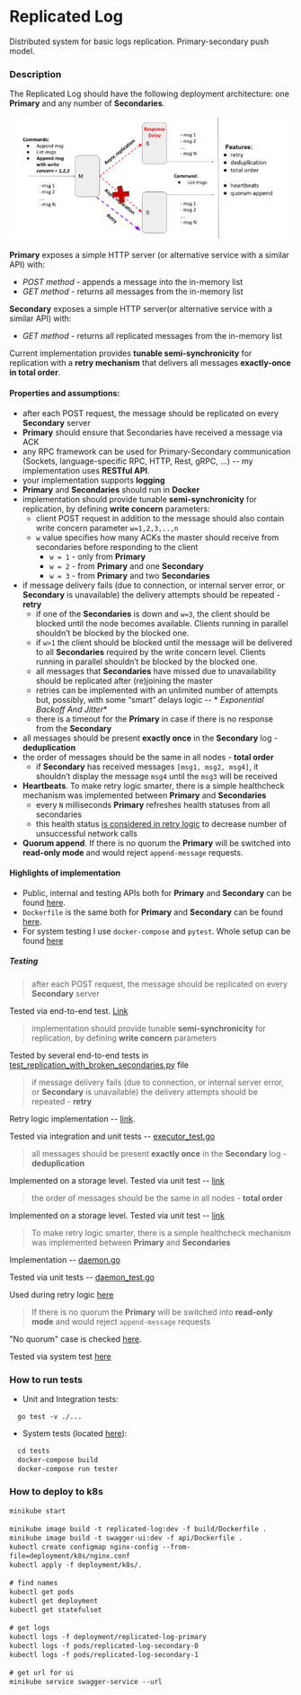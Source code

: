 # Replicated Log

Distributed system for basic logs replication. Primary-secondary push model.

### Description

The Replicated Log should have the following deployment architecture: one **Primary** and any number of **Secondaries**.

![](docs/img/iteration_3.png)

**Primary** exposes a simple HTTP server (or alternative service with a similar API) with:

- _POST method_ - appends a message into the in-memory list
- _GET method_ - returns all messages from the in-memory list

**Secondary** exposes a simple HTTP server(or alternative service with a similar API)  with:

- _GET method_ - returns all replicated messages from the in-memory list

Current implementation provides **tunable semi-synchronicity** for replication with a **retry mechanism** that
delivers all messages **exactly-once in total order**.

#### Properties and assumptions:

- after each POST request, the message should be replicated on every **Secondary** server
- **Primary** should ensure that Secondaries have received a message via ACK
- any RPC framework can be used for Primary-Secondary communication (Sockets, language-specific RPC, HTTP, Rest,
  gRPC, …) -- my implementation uses **RESTful API**.
- your implementation supports **logging**
- **Primary** and **Secondaries** should run in **Docker**
- implementation should provide tunable **semi-synchronicity** for replication, by defining **write concern**
  parameters:
    - client POST request in addition to the message should also contain write concern parameter `w=1,2,3,..,n`
    - `w` value specifies how many ACKs the master should receive from secondaries before responding to the client
        - `w = 1` - only from **Primary**
        - `w = 2` - from **Primary** and one **Secondary**
        - `w = 3` - from **Primary** and two **Secondaries**
- if message delivery fails (due to connection, or internal server error, or **Secondary** is unavailable) the delivery
  attempts should be repeated - **retry**
    - if one of the **Secondaries** is down and `w=3`, the client should be blocked until the node becomes available.
      Clients running in parallel shouldn’t be blocked by the blocked one.
    - if `w>1` the client should be blocked until the message will be delivered to all **Secondaries** required by the
      write concern level. Clients running in parallel shouldn’t be blocked by the blocked one.
    - all messages that **Secondaries** have missed due to unavailability should be replicated after (re)joining the
      master
    - retries can be implemented with an unlimited number of attempts but, possibly, with some “smart” delays logic -- *
      *Exponential Backoff And Jitter**
    - there is a timeout for the **Primary** in case if there is no response from the **Secondary**
- all messages should be present **exactly once** in the **Secondary** log - **deduplication**
- the order of messages should be the same in all nodes - **total order**
    - if **Secondary** has received messages `[msg1, msg2, msg4]`, it shouldn’t display the message `msg4` until
      the `msg3` will be received
- **Heartbeats**. To make retry logic smarter, there is a simple healthcheck mechanism was implemented between **Primary**
  and **Secondaries**
    - every `N` milliseconds **Primary** refreshes health statuses from all secondaries
    - this health
      status [is considered in retry logic](https://github.com/BaLiKfromUA/replicated-log/blob/iteration-3/internal/replication/executor.go#L129)
      to decrease number of unsuccessful network calls
- **Quorum append**. If there is no quorum the **Primary** will be switched into **read-only mode** and would
  reject `append-message` requests.

#### Highlights of implementation

- Public, internal and testing APIs both for **Primary** and **Secondary** can be found [here](./api).
- `Dockerfile` is the same both for **Primary** and **Secondary** can be found [here](./build/Dockerfile).
- For system testing I use `docker-compose` and `pytest`. Whole setup can be
  found [here](./deployment/docker-compose.yaml)

##### Testing

> after each POST request, the message should be replicated on every **Secondary** server

Tested via end-to-end test. [Link](https://github.com/BaLiKfromUA/replicated-log/blob/iteration-3/tests/test_replication_example.py#L7)

> implementation should provide tunable **semi-synchronicity** for replication, by defining **write concern**
parameters

Tested by several end-to-end tests in [test_replication_with_broken_secondaries.py](./tests/test_replication_with_broken_secondaries.py) file

> if message delivery fails (due to connection, or internal server error, or **Secondary** is unavailable) the delivery
attempts should be repeated - **retry**

Retry logic implementation -- [link](https://github.com/BaLiKfromUA/replicated-log/blob/iteration-3/internal/replication/executor.go#L121).

Tested via integration and unit tests -- [executor_test.go](./internal/replication/executor_test.go)

> all messages should be present **exactly once** in the **Secondary** log - **deduplication**

Implemented on a storage level. Tested via unit test -- [link](https://github.com/BaLiKfromUA/replicated-log/blob/iteration-3/internal/storage/inmemory_test.go#L26)

> the order of messages should be the same in all nodes - **total order**

Implemented on a storage level. Tested via unit test -- [link](https://github.com/BaLiKfromUA/replicated-log/blob/iteration-3/internal/storage/inmemory_test.go#L49)

> To make retry logic smarter, there is a simple healthcheck mechanism was implemented between **Primary**
and **Secondaries**

Implementation -- [daemon.go](./internal/healthcheck/daemon.go)

Tested via unit tests -- [daemon_test.go](./internal/healthcheck/daemon_test.go)

Used during retry logic [here](https://github.com/BaLiKfromUA/replicated-log/blob/iteration-3/internal/replication/executor.go#L129)

> If there is no quorum the **Primary** will be switched into **read-only mode** and would
reject `append-message` requests

"No quorum" case is checked [here](https://github.com/BaLiKfromUA/replicated-log/blob/iteration-3/internal/primary/http.go#L37).

Tested via system test [here](https://github.com/BaLiKfromUA/replicated-log/blob/iteration-3/tests/test_replication_with_broken_secondaries.py#L123)

### How to run tests

- Unit and Integration tests:

```shell
  go test -v ./...
```

- System tests (located [here](./tests)):

```shell
  cd tests
  docker-compose build
  docker-compose run tester
```


### How to deploy to k8s

```shell
minikube start

minikube image build -t replicated-log:dev -f build/Dockerfile .
minikube image build -t swagger-ui:dev -f api/Dockerfile .
kubectl create configmap nginx-config --from-file=deployment/k8s/nginx.conf
kubectl apply -f deployment/k8s/. 

# find names
kubectl get pods
kubectl get deployment
kubectl get statefulset

# get logs
kubectl logs -f deployment/replicated-log-primary
kubectl logs -f pods/replicated-log-secondary-0
kubectl logs -f pods/replicated-log-secondary-1

# get url for ui
minikube service swagger-service --url
```